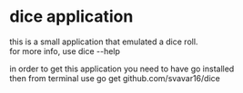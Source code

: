 # dice application
this is a small application that emulated a dice roll.  
for more info, use dice --help

in order to get this application you need to have go installed  
then from terminal use go get github.com/svavar16/dice